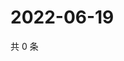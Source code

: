 # 2022-06-19

共 0 条

<!-- BEGIN WEIBO -->
<!-- 最后更新时间 Sun Jun 19 2022 11:38:43 GMT+0800 (China Standard Time) -->

<!-- END WEIBO -->
